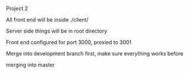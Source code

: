 Project 2

All front end will be inside ./client/

Server side things will be in root directory

Front end configured for port 3000, proxied to 3001

Merge into development branch first, make sure everything works before

merging into master
